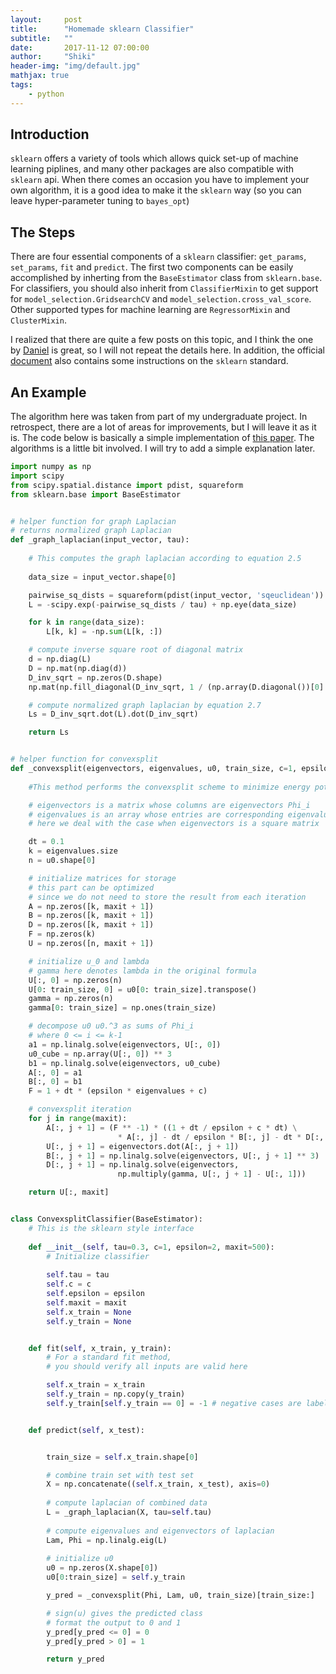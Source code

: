 ```yaml
---
layout:     post
title:      "Homemade sklearn Classifier"
subtitle:   ""
date:       2017-11-12 07:00:00
author:     "Shiki"
header-img: "img/default.jpg"
mathjax: true
tags:
    - python
---
```


## Introduction

```sklearn``` offers a variety of tools which allows quick set-up of machine learning piplines, and many other packages are also compatible with ```sklearn``` api. When there comes an occasion you have to implement your own algorithm, it is a good idea to make it the ```sklearn``` way (so you can leave hyper-parameter tuning to ```bayes_opt```)

## The Steps

There are four essential components of a ```sklearn``` classifier: ```get_params```, ```set_params```, ```fit``` and ```predict```. The first two components can be easily accomplished by inherting from the ```BaseEstimator``` class from ```sklearn.base```. For classifiers, you should also inherit from ```ClassifierMixin``` to get support for ```model_selection.GridsearchCV``` and ```model_selection.cross_val_score```. Other supported types for machine learning are ```RegressorMixin``` and ```ClusterMixin```.   

I realized that there are quite a few posts on this topic, and I think the one by [Daniel](http://danielhnyk.cz/creating-your-own-estimator-scikit-learn/) is great, so I will not repeat the details here. In addition, the official [document](http://scikit-learn.org/dev/developers/contributing.html#rolling-your-own-estimator) also contains some instructions on the ```sklearn``` standard.  

## An Example

The algorithm here was taken from part of my undergraduate project. In retrospect, there are a lot of areas for improvements, but I will leave it as it is. The code below is basically a simple implementation of [this paper](http://www.dtic.mil/get-tr-doc/pdf?AD=ADA551287). The algorithms is a little bit involved. I will try to add a simple explanation later.     

```python
import numpy as np
import scipy
from scipy.spatial.distance import pdist, squareform
from sklearn.base import BaseEstimator


# helper function for graph Laplacian
# returns normalized graph Laplacian
def _graph_laplacian(input_vector, tau):
    
    # This computes the graph laplacian according to equation 2.5
    
    data_size = input_vector.shape[0]

    pairwise_sq_dists = squareform(pdist(input_vector, 'sqeuclidean'))
    L = -scipy.exp(-pairwise_sq_dists / tau) + np.eye(data_size)

    for k in range(data_size):
        L[k, k] = -np.sum(L[k, :])

    # compute inverse square root of diagonal matrix
    d = np.diag(L)
    D = np.mat(np.diag(d))
    D_inv_sqrt = np.zeros(D.shape)
    np.mat(np.fill_diagonal(D_inv_sqrt, 1 / (np.array(D.diagonal())[0] ** 0.5)))

    # compute normalized graph laplacian by equation 2.7
    Ls = D_inv_sqrt.dot(L).dot(D_inv_sqrt)

    return Ls


# helper function for convexsplit
def _convexsplit(eigenvectors, eigenvalues, u0, train_size, c=1, epsilon=2, maxit=50):
    
    #This method performs the convexsplit scheme to minimize energy potential

    # eigenvectors is a matrix whose columns are eigenvectors Phi_i
    # eigenvalues is an array whose entries are corresponding eigenvalues Lambda_i
    # here we deal with the case when eigenvectors is a square matrix

    dt = 0.1
    k = eigenvalues.size
    n = u0.shape[0]

    # initialize matrices for storage
    # this part can be optimized
    # since we do not need to store the result from each iteration
    A = np.zeros([k, maxit + 1])
    B = np.zeros([k, maxit + 1])
    D = np.zeros([k, maxit + 1])
    F = np.zeros(k)
    U = np.zeros([n, maxit + 1])

    # initialize u_0 and lambda
    # gamma here denotes lambda in the original formula
    U[:, 0] = np.zeros(n)
    U[0: train_size, 0] = u0[0: train_size].transpose()
    gamma = np.zeros(n)
    gamma[0: train_size] = np.ones(train_size)

    # decompose u0 u0.^3 as sums of Phi_i
    # where 0 <= i <= k-1
    a1 = np.linalg.solve(eigenvectors, U[:, 0])
    u0_cube = np.array(U[:, 0]) ** 3
    b1 = np.linalg.solve(eigenvectors, u0_cube)
    A[:, 0] = a1
    B[:, 0] = b1
    F = 1 + dt * (epsilon * eigenvalues + c)

    # convexsplit iteration
    for j in range(maxit):
        A[:, j + 1] = (F ** -1) * ((1 + dt / epsilon + c * dt) \
                        * A[:, j] - dt / epsilon * B[:, j] - dt * D[:, j])
        U[:, j + 1] = eigenvectors.dot(A[:, j + 1])
        B[:, j + 1] = np.linalg.solve(eigenvectors, U[:, j + 1] ** 3)
        D[:, j + 1] = np.linalg.solve(eigenvectors, 
                        np.multiply(gamma, U[:, j + 1] - U[:, 1]))

    return U[:, maxit]


class ConvexsplitClassifier(BaseEstimator):
    # This is the sklearn style interface
    
    def __init__(self, tau=0.3, c=1, epsilon=2, maxit=500):
        # Initialize classifier
        
        self.tau = tau
        self.c = c
        self.epsilon = epsilon
        self.maxit = maxit
        self.x_train = None
        self.y_train = None


    def fit(self, x_train, y_train):
        # For a standard fit method,
        # you should verify all inputs are valid here

        self.x_train = x_train
        self.y_train = np.copy(y_train)
        self.y_train[self.y_train == 0] = -1 # negative cases are labelled as -1


    def predict(self, x_test):


        train_size = self.x_train.shape[0]

        # combine train set with test set
        X = np.concatenate((self.x_train, x_test), axis=0)
        
        # compute laplacian of combined data
        L = _graph_laplacian(X, tau=self.tau)
        
        # compute eigenvalues and eigenvectors of laplacian
        Lam, Phi = np.linalg.eig(L)
        
        # initialize u0
        u0 = np.zeros(X.shape[0])
        u0[0:train_size] = self.y_train

        y_pred = _convexsplit(Phi, Lam, u0, train_size)[train_size:]

        # sign(u) gives the predicted class
        # format the output to 0 and 1
        y_pred[y_pred <= 0] = 0
        y_pred[y_pred > 0] = 1

        return y_pred

```
